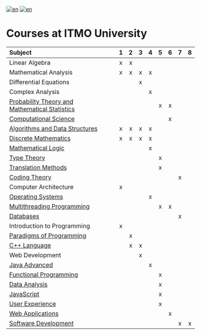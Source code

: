 [![en](https://img.shields.io/badge/lang-en-red.svg)](README.md) [![en](https://img.shields.io/badge/lang-ru-blue.svg)](README.ru.md)

# Courses at ITMO University

| Subject                                                      |  1   |  2   |  3   |  4   |  5   |  6   |  7   |  8   |
| :----------------------------------------------------------- | :--: | :--: | :--: | :--: | :--: | :--: | :--: | :--: |
| Linear Algebra                                               |  x   |  x   |      |      |      |      |      |      |
| Mathematical Analysis                                        |  x   |  x   |  x   |  x   |      |      |      |      |
| Differential Equations                                       |      |      |  x   |      |      |      |      |      |
| Complex Analysis                                             |      |      |      |  x   |      |      |      |      |
| [Probability Theory and Mathematical Statistics](https://github.com/cannor147/itmo-pt) |      |      |      |      |  x   |  x   |      |      |
| [Computational Science](https://github.com/cannor147/itmo-compute) |      |      |      |      |      |  x   |      |      |
| [Algorithms and Data Structures](https://github.com/cannor147/itmo-algo) |  x   |  x   |  x   |  x   |      |      |      |      |
| [Discrete Mathematics](https://github.com/cannor147/itmo-dm) |  x   |  x   |  x   |  x   |      |      |      |      |
| [Mathematical Logic](https://github.com/cannor147/itmo-mathlog) |      |      |      |  x   |      |      |      |      |
| [Type Theory](https://github.com/cannor147/itmo-tt)          |      |      |      |      |  x   |      |      |      |
| [Translation Methods](https://github.com/cannor147/itmo-trans) |      |      |      |      |  x   |      |      |      |
| [Coding Theory](https://github.com/cannor147/itmo-coding) |      |      |      |      |      |      |  x   |      |
| Computer Architecture                                        |  x   |      |      |      |      |      |      |      |
| [Operating Systems](https://github.com/cannor147/itmo-os)    |      |      |      |  x   |      |      |      |      |
| [Multithreading Programming](https://github.com/cannor147/itmo-mpp) |      |      |      |      |  x   |  x   |      |      |
| [Databases](https://github.com/cannor147/itmo-db)            |      |      |      |      |      |      |  x   |      |
| Introduction to Programming                                  |  x   |      |      |      |      |      |      |      |
| [Paradigms of Programming](https://github.com/cannor147/itmo-prog) |      |  x   |      |      |      |      |      |      |
| [C++ Language](https://github.com/cannor147/itmo-cpp)        |      |  x   |  x   |      |      |      |      |      |
| Web Development                                              |      |      |  x   |      |      |      |      |      |
| [Java Advanced](https://github.com/cannor147/itmo-java)      |      |      |      |  x   |      |      |      |      |
| [Functional Programming](https://github.com/cannor147/itmo-fp) |      |      |      |      |  x   |      |      |      |
| [Data Analysis](https://github.com/cannor147/itmo-da)        |      |      |      |      |  x   |      |      |      |
| [JavaScript](https://github.com/cannor147/itmo-js)           |      |      |      |      |  x   |      |      |      |
| [User Experience](https://github.com/cannor147/itmo-ux)      |      |      |      |      |  x   |      |      |      |
| [Web Applications](https://github.com/cannor147/itmo-webapp) |      |      |      |      |      |  x   |      |      |
| [Software Development](https://github.com/cannor147/itmo-sd) |      |      |      |      |      |      |  x   |  x   |

